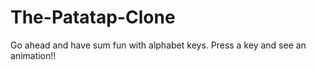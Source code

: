 # The-Patatap-Clone
Go ahead and have sum fun with alphabet keys. Press a key and see an animation!!
